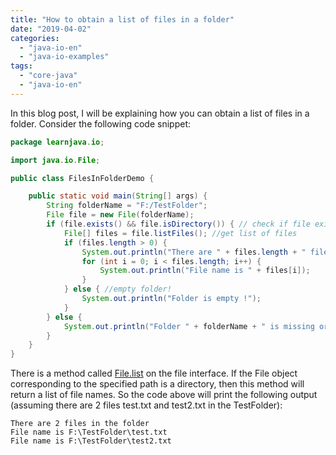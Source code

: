 ```yaml
---
title: "How to obtain a list of files in a folder"
date: "2019-04-02"
categories: 
  - "java-io-en"
  - "java-io-examples"
tags: 
  - "core-java"
  - "java-io-en"
---
```


In this blog post, I will be explaining how you can obtain a list of files in a folder. Consider the following code snippet:

````java
package learnjava.io;

import java.io.File;

public class FilesInFolderDemo {

    public static void main(String[] args) {
        String folderName = "F:/TestFolder";
        File file = new File(folderName);
        if (file.exists() && file.isDirectory()) { // check if file exists & is a folder 
            File[] files = file.listFiles(); //get list of files 
            if (files.length > 0) {
                System.out.println("There are " + files.length + " files in the folder");
                for (int i = 0; i < files.length; i++) {
                    System.out.println("File name is " + files[i]);
                }
            } else { //empty folder! 
                System.out.println("Folder is empty !");
            }
        } else {
            System.out.println("Folder " + folderName + " is missing or is not a folder");
        }
    }
} 
````

There is a method called [File.list](https://docs.oracle.com/javase/8/docs/api/java/io/File.html#list--) on the file interface. If the File object corresponding to the specified path is a directory, then this method will return a list of file names. So the code above will print the following output (assuming there are 2 files test.txt and test2.txt in the TestFolder):


```
There are 2 files in the folder
File name is F:\TestFolder\test.txt
File name is F:\TestFolder\test2.txt
```
